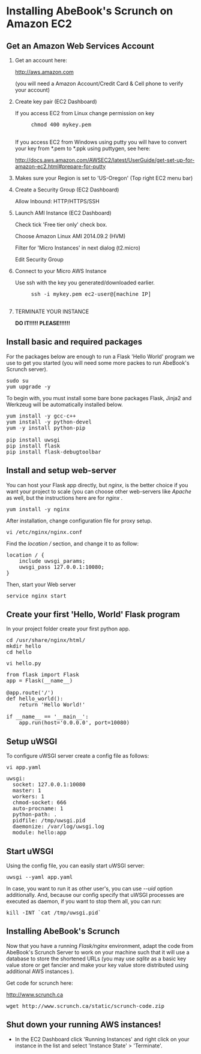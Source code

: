 # Installing AbeBook's Scrunch on Amazon EC2

## Get an Amazon Web Services Account
1. Get an account here:

	http://aws.amazon.com
	
	(you will need a Amazon Account/Credit Card & Cell phone to verify your account)

2. Create key pair (EC2 Dashboard)

	If you access EC2 from Linux change permission on key
	<pre class="command-line">
		chmod 400 mykey.pem 
	</pre>
	
	 If you access EC2 from Windows using putty you will have to convert your key from *.pem to *.ppk using puttygen, see here:
	
	http://docs.aws.amazon.com/AWSEC2/latest/UserGuide/get-set-up-for-amazon-ec2.html#prepare-for-putty

3. Makes sure your Region is set to 'US-Oregon' (Top right EC2 menu bar)

4. Create a Security Group (EC2 Dashboard)

	Allow Inbound: HTTP/HTTPS/SSH

5. Launch AMI Instance (EC2 Dashboard)
	
	Check tick 'Free tier only' check box.
	
	Choose Amazon Linux AMI 2014.09.2 (HVM)
	
	Filter for 'Micro Instances' in next dialog (t2.micro)
	
	Edit Security Group

6. Connect to your Micro AWS Instance
	
	Use ssh with the key you generated/downloaded earlier.
	
	<pre class="command-line">
		ssh -i mykey.pem ec2-user@[machine IP]
	</pre>

7. TERMINATE YOUR INSTANCE

	<b>DO IT!!!!! PLEASE!!!!!!</b>

## Install basic and required packages

For the packages below are enough to run a Flask 'Hello World' program we use to get you started (you will need some more packes to run AbeBook's Scrunch server).

<pre class="command-line">
sudo su
yum upgrade -y
</pre>

To begin with, you must install some bare bone packages
Flask, Jinja2 and Werkzeug will be automatically installed below.

<pre class="command-line">
yum install -y gcc-c++
yum install -y python-devel
yum -y install python-pip

pip install uwsgi
pip install flask
pip install flask-debugtoolbar
</pre>

## Install and setup web-server

You can host your Flask app directly, but <i>nginx</i>, is the better choice if you want your project to scale (you can choose other web-servers like <i>Apache</i> as well, but the instructions here are for <i>nginx</i> .

<pre class="command-line">yum install -y nginx</pre>

After installation, change configuration file for proxy setup.

<pre class="command-line">vi /etc/nginx/nginx.conf</pre>

Find the <i>location /</i> section, and change it to as follow:

<pre class="code">
location / {
    include uwsgi_params;
    uwsgi_pass 127.0.0.1:10080;
}
</pre>

Then, start your Web server

<pre class="code">
service nginx start
</pre>

## Create your first 'Hello, World' Flask program

In your project folder create your first python app.

<pre class="code">
cd /usr/share/nginx/html/
mkdir hello
cd hello
</pre>

<pre class="command-line">vi hello.py</pre>

<pre class="code">
from flask import Flask
app = Flask(__name__)

@app.route('/')
def hello_world():
    return 'Hello World!'

if __name__ == '__main__':
    app.run(host='0.0.0.0', port=10080)
</pre>

## Setup uWSGI

To configure uWSGI server create a config file as follows:

<pre class="command-line">vi app.yaml</pre>

<pre class="code">
uwsgi:
  socket: 127.0.0.1:10080
  master: 1
  workers: 1
  chmod-socket: 666
  auto-procname: 1
  python-path: .
  pidfile: /tmp/uwsgi.pid
  daemonize: /var/log/uwsgi.log
  module: hello:app
</pre>

## Start uWSGI

Using the config file, you can easily start uWSGI server:

<pre class="command-line">uwsgi --yaml app.yaml</pre>

In case, you want to run it as other user's, you can use <i>--uid</i> option additionally.
And, because our config specify that uWSGI processes are executed as daemon, if you want to stop them all, you can run:

<pre class="command-line">kill -INT `cat /tmp/uwsgi.pid`</pre>

## Installing AbeBook's Scrunch
Now that you have a running <i>Flask/nginx</i> environment, adapt the code from AbeBook's Scrunch Server to work on your machine such that it will use a database to store the shortened URLs (you may use <i>sqlite</i> as a basic key value store or get fancier and make your key value store distributed using additional AWS instances ).

Get code for scrunch here:

http://www.scrunch.ca

<pre class="command-line">
wget http://www.scrunch.ca/static/scrunch-code.zip
</pre>

## Shut down your running AWS instances!
- In the EC2 Dashboard click 'Running Instances' and right click on your instance in the list and select 'Instance State' > 'Terminate'.

